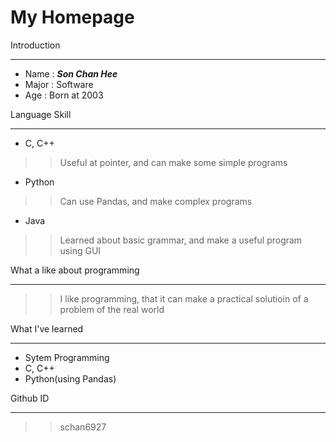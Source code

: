 # **My Homepage**



Introduction 

---
* Name : ***Son Chan Hee***
* Major : Software
* Age : Born at 2003

Language Skill

___
* C, C++
>> Useful at pointer, and can make some simple programs

* Python
>> Can use Pandas, and make complex programs

* Java
>> Learned about basic grammar, and make a useful program using GUI

What a like about programming
___
>>I like programming, that it can make a practical solutioin of a problem of the real world

What I've learned
___
* Sytem Programming
* C, C++
* Python(using Pandas)
  
Github ID
___
>>schan6927
